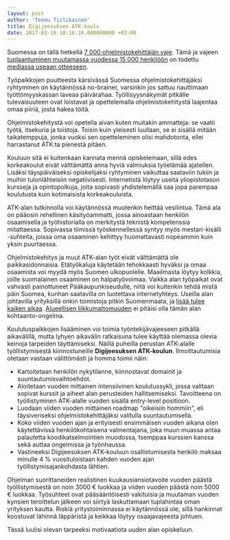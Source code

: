 ```yaml
---
layout: post
author: 'Teemu Tiilikainen'
title: Digijeesuksen ATK-koulu
date: 2017-03-16 10:16:16.000000000 +03:00
---
```


Suomessa on tällä hetkellä [7 000 ohjelmistokehittäjän vaje](http://fortune.com/2016/06/14/finland-has-7000-programmer-jobs-to-fill/). 
Tämä ja vajeen [tuplaantuminen muutamassa vuodessa 15 000 henkilöön](http://tivia.fi/lehdistotiedote/ohjelmisto-osaaminen-suomen-talouskasvun-ja-uudistumisen-jarruna) 
on todettu [mediassa useaan otteeseen](http://www.kauppalehti.fi/uutiset/suomi-karsii-pian-15-000-koodarin-vajeesta---kansantaloudellinen-kustannus-vuositasolla-noin-3-4-miljardia/ywtYbG5W). 

Työpaikkojen puutteesta kärsivässä Suomessa ohjelmistokehittäjäksi ryhtyminen on käytännössä no-brainer, 
varsinkin jos sattuu nauttimaan työttömyyskassan laveaa päivärahaa. Työllisyysnäkymät pitkälle 
tulevaisuuteen ovat loistavat ja opettelemalla ohjelmistokehitystä laajentaa omaa piiriä, josta hakea töitä.

Ohjelmistokehitystä voi opetella aivan kuten muitakin ammatteja: se vaatii työtä, itsekuria ja toistoja. 
Toisin kuin yleisesti luullaan, se ei sisällä mitään taikatemppuja, jonka vuoksi sen opetteleminen olisi 
mahdotonta, ellei harrastanut ATK:ta pienestä pitäen. 

Kouluun sitä ei kuitenkaan kannata mennä opiskelemaan, sillä edes korkeakoulut eivät välttämättä anna hyviä 
valmiuksia työelämää ajatellen. Lisäksi täyspäiväiseksi opiskelijaksi ryhtyminen vaikuttaa saataviin 
tukiin ja muihin tulonlähteisiin negatiivisesti. Internetistä löytyy useita yliopistotason kursseja ja
opintopolkuja, joita sopivasti yhdistelemällä saa jopa parempaa koulutusta kuin kotimaisista korkeakouluista.

ATK-alan tutkinnolla voi  käytännössä muutenkin heittää vesilintua. Tämä ala on pääosin rehellinen käsityöammatti, 
jossa ainoastaan henkilön osaamisella ja työhistorialla on merkitystä teknistä kompetenssia mitattaessa. 
Sopivassa tiimissä työskennellessä syntyy myös mestari-kisälli -suhteita, joissa oma osaaminen kehittyy 
huomattavasti nopeammin kuin yksin puurtaessa. 

Ohjelmistokehitys ja muut ATK-alan työt eivät välttämättä ole paikkasidonnaisia. Etätyökaluja käytetään tehokkaasti
hyväksi ja omaa osaamista voi myydä myös Suomen ulkopuolelle. Maailmasta löytyy kolkkia, joille suomalainen 
osaaminen on halpatyövoimaa. Vaikka alan työpaikat ovat vahvasti painottuneet Pääkaupunkiseudulle, niitä voi 
kuitenkin tehdä mistä päin Suomea, kunhan saatavilla on luotettava internetyhteys. Useilla alan johtavilla 
yrityksillä onkin toimistoja pitkin Suomenmaata, ja [lisää tulee kaiken aikaa](http://vincitturku.fi/). [Alueellisen
liikkumattomuuden](https://www.labour.fi/ptblogi/2016/10/28/tyomarkkinoiden-rakennemuutos-ja-kohtaanto-ongelma-lisaa-alueellista-liikkuvuutta/) ei pitäisi olla tämän alan kohtaanto-ongelma.

Koulutuspaikkojen lisääminen voi toimia työntekijävajeeseen pitkällä aikavälillä, mutta lyhyen aikavälin 
ratkaisuna tulee käyttää olemassa olevia keinoja tarpeiden täyttämiseksi. Näillä puheilla perustan ATK-alalle 
työllistymisestä kiinnostuneille **Digijeesuksen ATK-koulun**. Ilmoittautumisia otetaan vastaan välittömästi 
ja homma toimii näin:

- Kartoitetaan henkilön nykytilanne, kiinnostavat domainit ja suuntautumisvaihtoehdot.
- Aloitetaan vuoden mittainen intensiivinen koulutussykli, jossa valitaan sopivat kurssit ja aiheet alan perusteiden hallitsemiseksi. Tavoitteena on työllistyminen ATK-alalle vuoden sisällä entry-level positioon.
- Luodaan viiden vuoden mittainen roadmap "oikeisiin hommiin", eli täysiveriseksi ohjelmistokehittäjäksi valitulla suuntautumisella.
- Koko viiden vuoden ajan ja erityisesti ensimmäisen vuoden aikana olen käytettävissä henkilökohtaisena valmentajana, joka muun muassa antaa palautetta koodikatselmointien muodossa, tsemppaa kurssien kanssa sekä auttaa ongelmissa ja työnhaussa.
- Vastineeksi Digijeesuksen ATK-kouluun osallistumisesta henkilö maksaa minulle 4 % vuosituloistaan kahden vuoden ajan työllistymisajankohdasta lähtien. 

Ohjelman suorittaneiden realistinen kuukausiansiotavoite vuoden päästä työllistymisestä on 
noin 3000 € luokkaa ja viiden vuoden päästä noin 5000 € luokkaa. Työsuhteet ovat pääsääntöisesti
vakituisia ja muutaman vuoden kynsien teroittelun jälkeen voi siirtyä laskuttamaan tuplahintaa oman yrityksen kautta. 
Riskiä yritystoiminnassa ei käytännössä ole, sillä hankinnat koostuvat lähinnä läppäristä ja keikkaa löytyy osaajavajeesta johtuen.

Tässä luulisi olevan tarpeeksi motivaatiota uuden alan opiskeluun.
